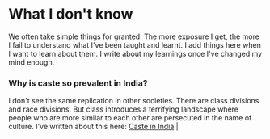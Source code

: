 # What I don't know
We often take simple things for granted. The more exposure I get, the more I fail to understand what I've been taught and learnt. 
I add things here when I want to learn about them. I write about my learnings once I've changed my mind enough.


### Why is caste so prevalent in India?
I don't see the same replication in other societies. There are class divisions and race divisions. But class introduces a terrifying landscape where people who are more similar to each other are persecuted in the name of culture.
I've written about this here: [Caste in India](https://ibala.github.io/balapanneerselvam/#caste-in-india) |

### 
